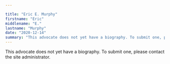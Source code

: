 ```yaml
---

title: "Eric E. Murphy"
firstname: "Eric"
middlename: "E."
lastname: "Murphy"
date: "2020-12-14"
summary: "This advocate does not yet have a biography. To submit one, please contact the site administrator."
---
```

This advocate does not yet have a biography. To submit one, please contact the site administrator.

